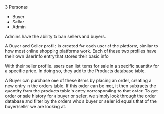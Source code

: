 3 Personas
- Buyer
- Seller
- Admin

Admins have the ability to ban sellers and buyers.

A Buyer and Seller profile is created for each user of the platform, similar to how most online shopping platforms work. Each of these two profiles have their own UserInfo entry that stores their basic info.

With their seller profile, users can list items for sale in a specific quantity for a specific price. In doing so, they add to the Products database table. 

A Buyer can purchase one of these items by placing an order, creating a new entry in the orders table. If this order can be met, it then subtracts the quantity from the products table's entry corresponding to that order. To get order or sale history for a buyer or seller, we simply look through the order database and filter by the orders who's buyer or seller id equals that of the buyer/seller we are looking at.